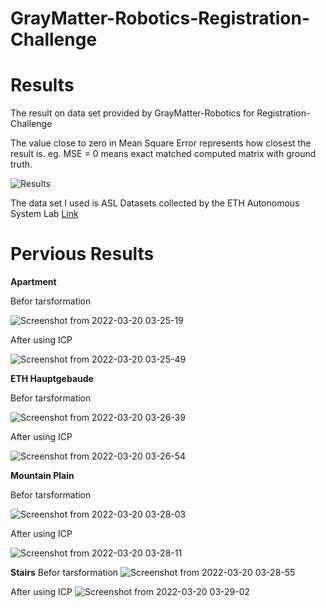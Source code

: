 # GrayMatter-Robotics-Registration-Challenge

# Results
The result on data set provided by GrayMatter-Robotics for Registration-Challenge

The value close to zero in Mean Square Error represents how closest the result is. eg. MSE = 0 means exact matched computed matrix with ground truth.




![Results](https://user-images.githubusercontent.com/44742647/159645056-cd30626f-f313-4467-a10a-6ef557b26f72.png)



The data set I used is ASL Datasets collected by the ETH Autonomous System Lab [Link](https://projects.asl.ethz.ch/datasets/doku.php?id=home)

# Pervious Results
**Apartment**

Befor tarsformation

![Screenshot from 2022-03-20 03-25-19](https://user-images.githubusercontent.com/44742647/159159035-73733474-dc2b-4648-a424-7912a3df9e3e.png)

After using ICP 

![Screenshot from 2022-03-20 03-25-49](https://user-images.githubusercontent.com/44742647/159159047-ff7cae5f-9754-4677-ba40-fb3d5a88b21e.png)

**ETH Hauptgebaude**

Befor tarsformation

![Screenshot from 2022-03-20 03-26-39](https://user-images.githubusercontent.com/44742647/159158831-bf803cfd-25e3-45c3-a8ce-07f4c9b11f56.png)

After using ICP 

![Screenshot from 2022-03-20 03-26-54](https://user-images.githubusercontent.com/44742647/159158832-339614d3-83df-47b3-97a7-f16c922630d8.png)

**Mountain Plain**

Befor tarsformation

![Screenshot from 2022-03-20 03-28-03](https://user-images.githubusercontent.com/44742647/159158833-68156945-fd3f-44bf-81ce-138622f54cc9.png)

After using ICP 

![Screenshot from 2022-03-20 03-28-11](https://user-images.githubusercontent.com/44742647/159158835-3bae0606-697e-49b4-b8da-c8cc7eee2791.png)

**Stairs**
Befor tarsformation
![Screenshot from 2022-03-20 03-28-55](https://user-images.githubusercontent.com/44742647/159158836-2093aeab-b564-4303-9500-9f4ab912fab0.png)

After using ICP 
![Screenshot from 2022-03-20 03-29-02](https://user-images.githubusercontent.com/44742647/159158838-ba30598a-7d60-4774-ae4e-408c42dbd3e0.png)





